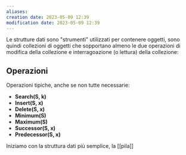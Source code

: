 ```yaml
---
aliases: 
creation date: 2023-05-09 12:39
modification date: 2023-05-09 12:39
---
```


Le strutture dati sono "strumenti" utilizzati per contenere oggetti, sono quindi collezioni di oggetti che sopportano almeno le due operazioni di modifica della collezione e interragoazione (o lettura) della collezione:


## Operazioni
Operazioni tipiche, anche se non tutte necessarie:

- **Search(S, k)**
- **Insert(S, x)**
- **Delete(S, x)**
- **Minimum(S)**
- **Maximum(S)**
- **Successor(S, x)**
- **Predecessor(S, x)**

Iniziamo con la struttura dati più semplice, la [[pila]]
